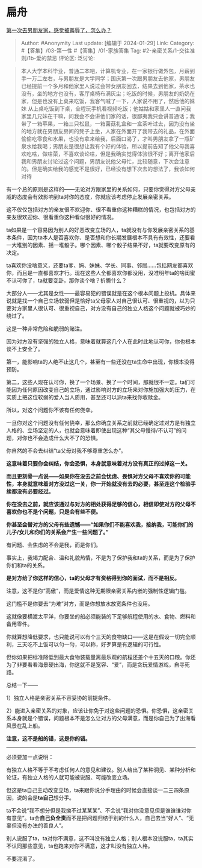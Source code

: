 # 扁舟
[第一次去男朋友家，感觉被羞辱了，怎么办？](https://www.zhihu.com/question/565403623/answer/3379492662)

> Author: #Anonymity
> Last update: [编辑于 2024-01-29]
> Link:
> Category: #【答集】/03-第一性 #【答集】/01-家族答集
> Tag: #2-亲密关系/1-交往准则/1b-爱的禁忌 
> 评论区:
> 泛讨论:

> 本人大学本科毕业，普通二本吧，计算机专业，在一家银行做外包，月薪到手一万二左右，与男朋友是大学同学；国庆第一次跟男朋友去他家，男朋友已经提前一个多月和他家里人说过会带女朋友回去，结果去到他家，茶水也没有，坐的地方也没有，客厅桌椅布满灰尘；吃饭的时候，男朋友的奶奶在家，但是也没有上桌来吃饭，我客气喊了一下，人家说不用了，然后他的妹妹 从上桌吃饭到下桌，全程玩手机看视频吃饭；他姑姑和家里人一直问我家里几兄妹在干嘛，问我会不会讲他们家的话，很鄙夷我只会讲普通话；我带了一箱苹果，一箱三只松鼠，一箱菌菇礼盒和一盒茶叶过去，因为没有坐的地方就在男朋友房间的凳子上坐，人家在外面开了我带去的礼品，在外面偷偷吃零食和水果，也没有拿来给我，后面口渴了，才叫男朋友拿了一瓶矿泉水给我喝；男朋友是很想让我有个好的体验，所以提前告知了他父母我喜欢吃啥，做啥菜，不喜欢谈论啥，但是我确实觉得体验很不好；离开他家后我和男朋友讨论过这个问题，男朋友说他父母忙，比较随意，下次会注意的。但是确实给我的感觉不是很好，已经没有想下次去的想法了，我该如何对待

有一个总的原则是这样的——无论对方跟家里的关系如何，只要你觉得对方父母亲戚的态度会有效影响到ta对你的态度，你就应该考虑停止发展亲密关系。

这不仅仅包括对方的亲友很不欢迎你、很不看重你这种糟糕的情况，也包括对方的亲友很欢迎你、很看重你这种看似很好的情况。

ta如果是一个容易因为别人的好恶改变立场的人，ta就没有与你发展亲密关系的基本条件，因为ta本人是否喜欢你、是否想和你长期发展根本不具有有效性，还要看一大堆别的因素、摇一堆骰子。哪个因素、哪个骰子结果不好，ta就要改变原有的决定。

ta喜欢你没啥意义，还要ta爹、妈、妹妹、学长、同事、邻居……包括网友都喜欢你，而且是一直都喜欢才行。现在这些人全都喜欢你都没用，没准明年ta的啥闺蜜不认可你了，ta就要变卦，那你谈个啥？折腾什么？

大部分人——尤其是女性——最容易犯的错误就是在这个根本问题上投机。具体来说就是找一个自己立场软弱但是恰好ta父母家人对自己很认可、很重视的，以为只要对方家里人很认可、很重视自己，对方没有自己的独立人格这个问题就被巧妙的绕过了。

这是一种非常危险和脆弱的赌注。

因为对方没有坚强的独立人格，意味着就算这几个人在此时此地认可你，你也根本谈不上安全了。

第一，能影响ta的人绝不止这几个，甚至有一些还没在ta生命中出现，你根本没得预防。

第二，这些人现在认可你，换了一个场景、换了一个时间，那就很不一定。ta们可能因为任何原因改变自己的立场，通过影响对方的立场来对你施加强大的压力，在实质上把这位软弱的爱人当人质用，甚至还可以派ta来找你收赎金。

所以，对这个问题你不该有任何侥幸。

一旦你对这个问题没有任何侥幸，那么你确立关系之前就已经确定过对方是有独立人格的、立场坚定的人，也就会意味着即使出现这种“其父母慢待/不认可”的问题，对你也不会造成什么大不了的恐惧。

你自然的不会去纠结“ta父母对我不够尊重怎么办”。

**这意味着只要你会纠结，你会恐惧，本身就意味着对方没有真正的过掉这一关。**

**而且更刻骨一点说——如果你在没去之前会忧虑、畏惧对方父母不喜欢你的可能性，本身就意味着对方没过这一关，你一开始就没有去的必要，甚至连这个检验手续都没有必要经过。**

**你在没去之前，就应该通过与对方的相处获得足够的信心，相信即使对方的父母不喜欢你也不是个问题，只是会有些不便。**

**你甚至会替对方的父母有些遗憾——“如果你们不能喜欢我，接纳我，可能你们的儿子/女儿和你们的关系会产生一些问题了。”**

有问题、会焦虑的不会是我，而是你们。

事实上，我竭力配合、温和礼貌热情，不是为了保护我和ta的关系，而是为了保护你们和ta的关系。

**是对方给了你这样的信心，ta的父母才有资格得到你的面试，而不是相反。**

注意，这不是你“高傲”，而是爱情这种无期限亲密关系内嵌的强制性逻辑门槛。

这门槛不是你要去“为难”对方，而是你想放水放宽条件也没用。

这就像要横渡太平洋，你要坐的船必须能装的下足够航程使用的水、食物、燃料和备用零件。

你就算想降低要求，也只能说可以有个三天的食物缺口——这是在假设一切完全顺利，三天吃不上饭可以匀一匀，可以称，好歹算是有逻辑的可行性。

但你如果把标准降低到最大食物装载量离最乐观的航程还差个十五天的口粮。你还为了非要看看海景硬出海，你这就不是宽容、“爱”，而是贪玩爱情游戏，自寻死路。

总结一下——

1）独立人格是亲密关系不容妥协的前提条件。

2）能进入亲密关系的对象，应该让你免于对这些问题的恐惧。你恐惧，这亲密关系本身就是个错误，问题根本不是怎么让对方的父母满意，而是你自己为了出海看风景在乱上船。

**注意，这不是船的错，这是你的错。**

--------------------

必须要加一点说明：

有独立人格不等于不考虑任何人的意见和建议。别人给出了某种洞见、某种分析和论证，有独立人格的人就可能被说服、可能改变立场。

但这是ta自己主动改变立场，ta来跟你说分手理由的时候会直接谈一二三四条原因，说的会是**ta自己**想分手。

ta不会说“我不想分但是我拗不过某某某”、不会说“我对你没意见但是谁谁谁对你有意见”。ta会**自己负全责**而不是把问题归结于别的什么人，自己去当“好人”、“无辜但没有办法的善良人”。

别人说服了ta，ta对你不满意，这不叫没有独立人格；别人根本没说服ta，ta其实不认同那些意见，ta也跑来对你不满意，这才叫没有独立人格。

不要混淆了。